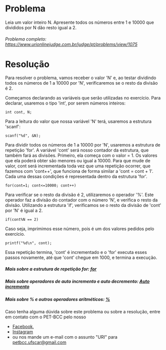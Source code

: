 # Problema

Leia um valor inteiro N. Apresente todos os números entre 1 e 10000 que divididos por N dão resto igual a 2.

###### Problema completo: https://www.urionlinejudge.com.br/judge/pt/problems/view/1075

# Resolução

Para resolver o problema, vamos receber o valor 'N' e, ao testar dividindo todos os números de 1 a 10000 por 'N', verificaremos se o resto da divisão é 2.

Começamos declarando as variáveis que serão utilizadas no exercício.
Para declarar, usaremos o tipo 'int', por serem números inteiros:

	int cont, N;

Para a leitura do valor que nossa variável 'N' terá, usaremos a estrutura 'scanf':

    scanf("%d", &N);

Para dividir todos os números de 1 a 10000 por 'N', usaremos a estrutura de repetição 'for'.
A variável 'cont' será nosso contador da estrutura, que também fará as divisões. 
Primeiro, ela começa com o valor = 1. Os valores que ela poderá obter são menores ou igual a 10000. Para que mude de valor, cont será incrementada toda vez que uma repetição ocorrer, que fazemos com 'cont++', que funciona de forma similar a 'cont = cont + 1'. Cada uma dessas condições é representada dentro da estrutura 'for'.

	for(cont=1; cont<=10000; cont++)

Para verificar se o resto da divisão é 2, utilizaremos o operador '%'. Este operador faz a divisão do contador com o número 'N', e verifica o resto da divisão.
Utilizando a estrutura 'if', verificamos se o resto da divisão de 'cont' por 'N' é igual a 2.

	if(cont%N == 2)

Caso seja, imprimimos esse número, pois é um dos valores pedidos pelo exercício.

	printf("%d\n", cont);

Essa repetição termina, 'cont' é incrementado e o 'for' executa esses passos novamente, até que 'cont' chegue em 1000, e termina a execução.


##### Mais sobre a estrutura de repetição for: [for](http://linguagemc.com.br/a-estrutura-de-repeticao-for-em-c/)
##### Mais sobre operadores de auto incremento e auto decremento: [Auto incremento](http://linguagemc.com.br/operadores-de-auto-incremento-e-auto-decremento/)
##### Mais sobre % e outros operadores aritméticos: [%](http://linguagemc.com.br/operadores-aritmeticos-em-linguagem-c/)


Caso tenha alguma dúvida sobre este problema ou sobre a resolução, entre em contato com o PET-BCC pelo nosso
* [Facebook](https://www.facebook.com/petbcc/),
* [Instagram](https://www.instagram.com/petbcc.ufscar/)
* ou nos mande um e-mail com o assunto "URI" para  petbcc.ufscar@gmail.com
